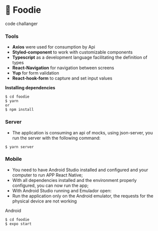# 🍔 Foodie
code challanger

### Tools
- **Axios** were used for consumption by Api
- **Styled-component** to work with customizable components
- **Typescript** as a development language facilitating the definition of types
- **React-Navigation** for navigation between screens
- **Yup** for form validation
- **React-hook-form** to capture and set input values


**Installing dependencies**

```
$ cd foodie 
$ yarn 
or
$ npm install
```

### Server
- The application is consuming an api of mocks, using json-server, you run the server with the following command:

```
$ yarn server
```

### Mobile
* You need to have Android Studio installed and configured and your computer to run APP React Native;
* With all dependencies installed and the environment properly configured, you can now run the app;
* With Android Studio running and Emulador open:
* Run the application only on the Android emulator, the requests for the physical device are not working

Android

```
$ cd foodie 
$ expo start 
```

